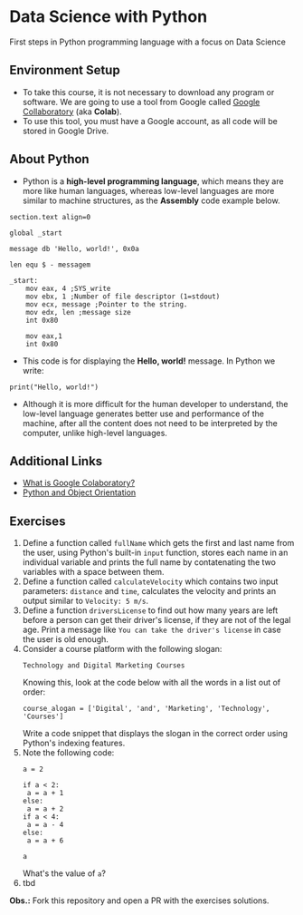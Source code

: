 # Data Science with Python
First steps in Python programming language with a focus on Data Science

## Environment Setup
* To take this course, it is not necessary to download any program or software. We are going to use a tool from Google called [Google Collaboratory](https://colab.research.google.com/notebooks/welcome.ipynb#scrollTo=FQ_Hx_9tn7uF) (aka **Colab**).
* To use this tool, you must have a Google account, as all code will be stored in Google Drive.

## About Python
* Python is a **high-level programming language**, which means they are more like human languages, whereas low-level languages are more similar to machine structures, as the **Assembly** code example below.
```
section.text align=0

global _start

message db 'Hello, world!', 0x0a

len equ $ - messagem

_start:
    mov eax, 4 ;SYS_write
    mov ebx, 1 ;Number of file descriptor (1=stdout)
    mov ecx, message ;Pointer to the string.
    mov edx, len ;message size
    int 0x80

    mov eax,1
    int 0x80
```
* This code is for displaying the **Hello, world!** message. In Python we write:
```
print("Hello, world!")
```
* Although it is more difficult for the human developer to understand, the low-level language generates better use and performance of the machine, after all the content does not need to be interpreted by the computer, unlike high-level languages.

## Additional Links
* [What is Google Colaboratory?](https://www.alura.com.br/artigos/google-colab-o-que-e-e-como-usar?utm_source=gnarus&utm_medium=timeline)
* [Python and Object Orientation](https://www.alura.com.br/apostila-python-orientacao-a-objetos#entrada-do-usurio)

## Exercises
1. Define a function called `fullName` which gets the first and last name from the user, using Python's built-in `input` function, stores each name in an individual variable and prints the full name by contatenating the two variables with a space between them.
2. Define a function called `calculateVelocity` which contains two input parameters: `distance` and `time`, calculates the velocity and prints an output similar to `Velocity: 5 m/s`.
3. Define a function `driversLicense` to find out how many years are left before a person can get their driver's license, if they are not of the legal age. Print a message like `You can take the driver's license` in case the user is old enough.
4. Consider a course platform with the following slogan:
    ```
    Technology and Digital Marketing Courses
    ```
    Knowing this, look at the code below with all the words in a list out of order:
    ```
    course_alogan = ['Digital', 'and', 'Marketing', 'Technology', 'Courses']
    ```
    Write a code snippet that displays the slogan in the correct order using Python's indexing features.  
5. Note the following code:
    ```
    a = 2

    if a < 2:
     a = a + 1
    else:
     a = a + 2
    if a < 4:
     a = a - 4
    else:
     a = a + 6

    a
    ```
    What's the value of `a`?
6. tbd



**Obs.:** Fork this repository and open a PR with the exercises solutions.
